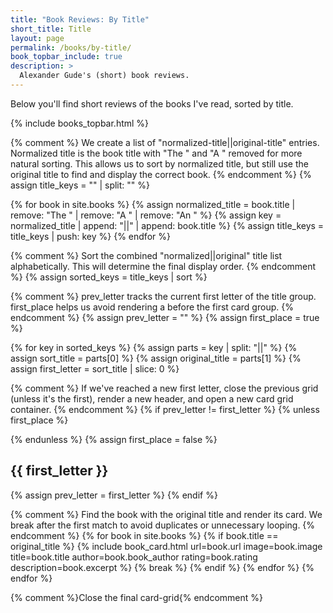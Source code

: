 ```yaml
---
title: "Book Reviews: By Title"
short_title: Title
layout: page
permalink: /books/by-title/
book_topbar_include: true
description: >
  Alexander Gude's (short) book reviews.
---
```


Below you'll find short reviews of the books I've read, sorted by title.

{% include books_topbar.html %}

{% comment %}
We create a list of "normalized-title||original-title" entries.
Normalized title is the book title with "The " and "A " removed for more natural sorting.
This allows us to sort by normalized title, but still use the original title to find and display the correct book.
{% endcomment %}
{% assign title_keys = "" | split: "" %}

{% for book in site.books %}
  {% assign normalized_title = book.title | remove: "The " | remove: "A " | remove: "An " %}
  {% assign key = normalized_title | append: "||" | append: book.title %}
  {% assign title_keys = title_keys | push: key %}
{% endfor %}

{% comment %}
Sort the combined "normalized||original" title list alphabetically.
This will determine the final display order.
{% endcomment %}
{% assign sorted_keys = title_keys | sort %}

{% comment %}
prev_letter tracks the current first letter of the title group.
first_place helps us avoid rendering a </div> before the first card group.
{% endcomment %}
{% assign prev_letter = "" %}
{% assign first_place = true %}

{% for key in sorted_keys %}
  {% assign parts = key | split: "||" %}
  {% assign sort_title = parts[0] %}
  {% assign original_title = parts[1] %}
  {% assign first_letter = sort_title | slice: 0 %}

  {% comment %}
  If we've reached a new first letter, close the previous grid (unless it's the first),
  render a new header, and open a new card grid container.
  {% endcomment %}
  {% if prev_letter != first_letter %}
    {% unless first_place %}
</div>
    {% endunless %}
    {% assign first_place = false %}

<h2 class="book-list-headline">{{ first_letter }}</h2>
<div class="card-grid">
    {% assign prev_letter = first_letter %}
  {% endif %}

  {% comment %}
  Find the book with the original title and render its card.
  We break after the first match to avoid duplicates or unnecessary looping.
  {% endcomment %}
  {% for book in site.books %}
    {% if book.title == original_title %}
      {% include book_card.html
        url=book.url
        image=book.image
        title=book.title
        author=book.book_author
        rating=book.rating
        description=book.excerpt
      %}
      {% break %}
    {% endif %}
  {% endfor %}
{% endfor %}

{% comment %}Close the final card-grid{% endcomment %}
</div>
